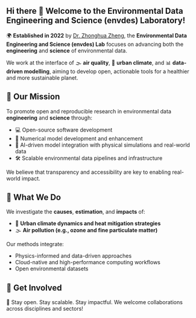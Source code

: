 ## Hi there 👋 Welcome to the Environmental Data Engineering and Science (envdes) Laboratory!

🌍 **Established in 2022** by [Dr. Zhonghua Zheng](https://zhonghuazheng.com/), the **Environmental Data Engineering and Science (envdes) Lab** focuses on advancing both the **engineering** and **science** of environmental data.

We work at the interface of 🌫️ **air quality**, 🌆 **urban climate**, and 📊 **data-driven modelling**, aiming to develop open, actionable tools for a healthier and more sustainable planet.

## 🎯 Our Mission

To promote open and reproducible research in environmental data **engineering** and **science** through:

- 💻 Open-source software development  
- 🧮 Numerical model development and enhancement  
- 🤖 AI-driven model integration with physical simulations and real-world data 
- 🛠️ Scalable environmental data pipelines and infrastructure  

We believe that transparency and accessibility are key to enabling real-world impact.

## 🔬 What We Do

We investigate the **causes**, **estimation**, and **impacts** of:

- 🌆 **Urban climate dynamics and heat mitigation strategies**
- 🌫️ **Air pollution (e.g., ozone and fine particulate matter)**  

Our methods integrate:

- Physics-informed and data-driven approaches  
- Cloud-native and high-performance computing workflows  
- Open environmental datasets  

## 🤝 Get Involved

🌟 Stay open. Stay scalable. Stay impactful. We welcome collaborations across disciplines and sectors!

<!--

**Here are some ideas to get you started:**

🙋‍♀️ A short introduction - what is your organization all about?
🌈 Contribution guidelines - how can the community get involved?
👩‍💻 Useful resources - where can the community find your docs? Is there anything else the community should know?
🍿 Fun facts - what does your team eat for breakfast?
🧙 Remember, you can do mighty things with the power of [Markdown](https://docs.github.com/github/writing-on-github/getting-started-with-writing-and-formatting-on-github/basic-writing-and-formatting-syntax)
-->
